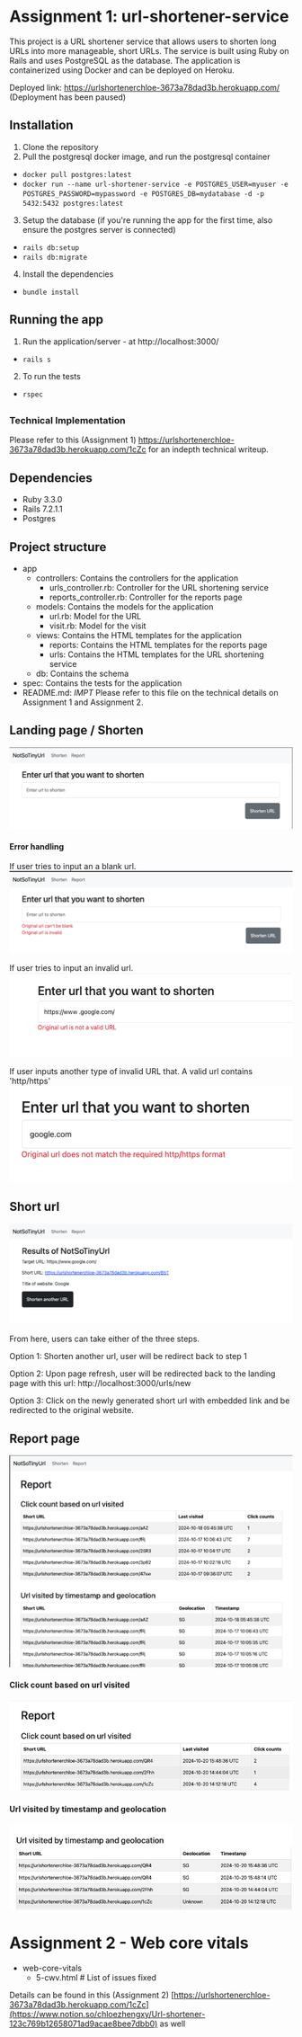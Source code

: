 # Assignment 1: url-shortener-service
This project is a URL shortener service that allows users to shorten long URLs into more manageable, short URLs. The service is built using Ruby on Rails and uses PostgreSQL as the database. The application is containerized using Docker and can be deployed on Heroku.

Deployed link: https://urlshortenerchloe-3673a78dad3b.herokuapp.com/ (Deployment has been paused)

## Installation
1. Clone the repository
2. Pull the postgresql docker image, and run the postgresql container
- `docker pull postgres:latest`
- `docker run --name url-shortener-service -e POSTGRES_USER=myuser -e POSTGRES_PASSWORD=mypassword -e POSTGRES_DB=mydatabase -d -p 5432:5432 postgres:latest`
3. Setup the database (if you're running the app for the first time, also ensure the postgres server is connected)
- `rails db:setup`
- `rails db:migrate`
4. Install the dependencies
- `bundle install`

## Running the app
1. Run the application/server - at http://localhost:3000/
- `rails s`
2. To run the tests
- `rspec`
##

### Technical Implementation
Please refer to this (Assignment 1) https://urlshortenerchloe-3673a78dad3b.herokuapp.com/1cZc for an indepth technical writeup.


## Dependencies 
- Ruby 3.3.0
- Rails 7.2.1.1
- Postgres 

## Project structure

- app
  - controllers: Contains the controllers for the application
    - urls_controller.rb: Controller for the URL shortening service
    - reports_controller.rb: Controller for the reports page
  - models: Contains the models for the application
    - url.rb: Model for the URL
    - visit.rb: Model for the visit
  - views: Contains the HTML templates for the application
    - reports: Contains the HTML templates for the reports page
    - urls: Contains the HTML templates for the URL shortening service
  - db: Contains the schema
- spec: Contains the tests for the application
- README.md: *IMPT* Please refer to this file on the technical details on Assignment 1 and Assignment 2.


## Landing page / Shorten

![alt text](image.png)

#### Error handling
If user tries to input an a blank url. 
![alt text](image-2.png)

If user tries to input an invalid url.
![alt text](image-4.png)

If user inputs another type of invalid URL that. A valid url contains 'http/https'
![alt text](image-5.png)


## Short url 

![alt text](image-3.png)

From here, users can take either of the three steps. 

Option 1: Shorten another url, user will be redirect back to step 1

Option 2: Upon page refresh, user will be redirected back to the landing page with this url: http://localhost:3000/urls/new

Option 3: Click on the newly generated short url with embedded link and be redirected to the original website.


## Report page 
![alt text](image-1.png)

#### Click count based on url visited
![alt text](image-6.png)

#### Url visited by timestamp and geolocation
![alt text](image-7.png)


# Assignment 2 - Web core vitals
- web-core-vitals 
  - 5-cwv.html       # List of issues fixed

Details can be found in this (Assignment 2) [https://urlshortenerchloe-3673a78dad3b.herokuapp.com/1cZc](https://www.notion.so/chloezhengxy/Url-shortener-123c769b12658071ad9acae8bee7dbb0) as well
